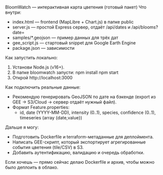 BloomWatch — интерактивная карта цветения (готовый пакет)
Что внутри:
- index.html — frontend (MapLibre + Chart.js) в папке public
- server.js — простой Express сервер, отдаёт /api/dates и /api/blooms?date=
- samples/*.geojson — пример данных для трёх дат
- gee_script.js — стартовый snippet для Google Earth Engine
- package.json — зависимости

Как запустить локально:
1) Установи Node.js (v16+). 
2) В папке bloomwatch запусти:
   npm install
   npm start
3) Открой http://localhost:3000

Как подключить реальные данные:
- Рекомендую генерировать GeoJSON по дате на бэкенде (export из GEE -> S3/Cloud -> сервер отдаёт нужный файл).
- Формат Feature.properties:
  - id, date (YYYY-MM-DD), intensity (0..1), species, confidence (0..1), timeseries (array {date,value})

Дальше я могу:
- Подготовить Dockerfile и terraform-метаданные для деплоймента.
- Написать GEE-скрипт, который экспортирует агрегированные события цветения (tile/CSV) в S3.
- Добавить аутентификацию, валидацию и очередь обработки.

Если хочешь — прямо сейчас делаю Dockerfile и архив, чтобы можно было деплоить в облако.
